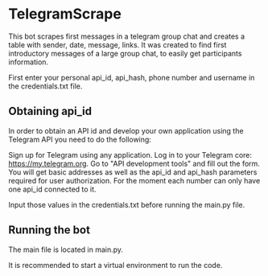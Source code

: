 # TelegramScrape


This bot scrapes first messages in a telegram group chat and creates a table with sender, date, message, links. 
It was created to find first introductory messages of a large group chat, to easily get participants information.



First enter your personal api_id, api_hash, phone number and username in the credentials.txt file. 


## Obtaining api_id
In order to obtain an API id and develop your own application using the Telegram API you need to do the following:

Sign up for Telegram using any application.
Log in to your Telegram core: https://my.telegram.org.
Go to "API development tools" and fill out the form.
You will get basic addresses as well as the api_id and api_hash parameters required for user authorization.
For the moment each number can only have one api_id connected to it.

Input those values in the credentials.txt before running the main.py file. 

## Running the bot 

The main file is located in main.py. 

It is recommended to start a virtual environment to run the code. 






